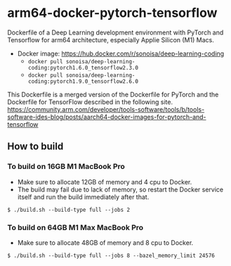# arm64-docker-pytorch-tensorflow

Dockerfile of a Deep Learning development environment with PyTorch and Tensorflow for arm64 architecture, especially Applie Silicon (M1) Macs.

* Docker image: https://hub.docker.com/r/sonoisa/deep-learning-coding
    * ```docker pull sonoisa/deep-learning-coding:pytorch1.6.0_tensorflow2.3.0```
    * ```docker pull sonoisa/deep-learning-coding:pytorch1.9.0_tensorflow2.6.0```

This Dockerfile is a merged version of the Dockerfile for PyTorch and the Dockerfile for TensorFlow described in the following site.
https://community.arm.com/developer/tools-software/tools/b/tools-software-ides-blog/posts/aarch64-docker-images-for-pytorch-and-tensorflow


## How to build

### To build on 16GB M1 MacBook Pro

- Make sure to allocate 12GB of memory and 4 cpu to Docker.
- The build may fail due to lack of memory, so restart the Docker service itself and run the build immediately after that.

```
$ ./build.sh --build-type full --jobs 2
```


### To build on 64GB M1 Max MacBook Pro

- Make sure to allocate 48GB of memory and 8 cpu to Docker.

```
$ ./build.sh --build-type full --jobs 8 --bazel_memory_limit 24576
```
